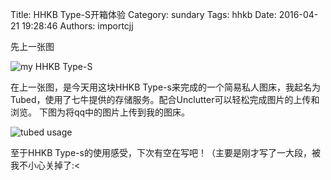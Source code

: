 Title: HHKB Type-S开箱体验
Category: sundary
Tags: hhkb
Date: 2016-04-21 19:28:46
Authors: importcjj


先上一张图

![my HHKB Type-S](http://7xsw69.com1.z0.glb.clouddn.com/%257EN%2524IE%2525BPA59T9P627%255BFAL%255BW.jpg)

在上一张图，是今天用这块HHKB Type-s来完成的一个简易私人图床，我起名为Tubed，使用了七牛提供的存储服务。配合Unclutter可以轻松完成图片的上传和浏览。
下图为将qq中的图片上传到我的图床。

![tubed usage](http://7xsw69.com1.z0.glb.clouddn.com/tubed.gif)


至于HHKB Type-s的使用感受，下次有空在写吧！（主要是刚才写了一大段，被我不小心关掉了:<
